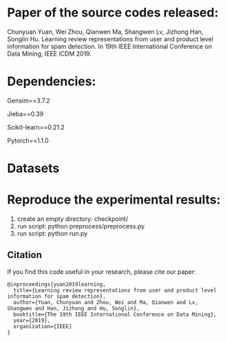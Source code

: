 # Paper of the source codes released:
Chunyuan Yuan, Wei Zhou, Qianwen Ma, Shangwen Lv, Jizhong Han, Songlin Hu. Learning review representations from user and product level information for spam detection. In 19th IEEE International Conference on Data Mining, IEEE ICDM 2019.

# Dependencies:
Gensim==3.7.2

Jieba==0.39

Scikit-learn==0.21.2

Pytorch==1.1.0

# Datasets



# Reproduce the experimental results:
1. create an empty directory: checkpoint/
2. run script: python preprocess/preprocess.py
3. run script: python run.py


## Citation
If you find this code useful in your research, please cite our paper:
```
@inproceedings{yuan2019learning,
  title={Learning review representations from user and product level information for spam detection},
  author={Yuan, Chunyuan and Zhou, Wei and Ma, Qianwen and Lv, Shangwen and Han, Jizhong and Hu, Songlin},
  booktitle={The 19th IEEE International Conference on Data Mining},
  year={2019},
  organization={IEEE}
}
```

